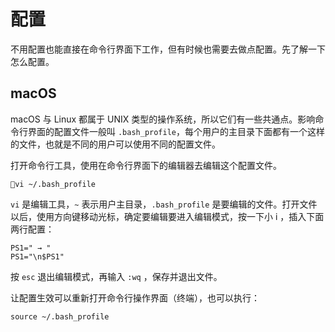 # 配置

不用配置也能直接在命令行界面下工作，但有时候也需要去做点配置。先了解一下怎么配置。

## **macOS**

macOS 与 Linux 都属于 UNIX 类型的操作系统，所以它们有一些共通点。影响命令行界面的配置文件一般叫 `.bash_profile`，每个用户的主目录下面都有一个这样的文件，也就是不同的用户可以使用不同的配置文件。

打开命令行工具，使用在命令行界面下的编辑器去编辑这个配置文件。

```
vi ~/.bash_profile
```

`vi` 是编辑工具，`~` 表示用户主目录，`.bash_profile` 是要编辑的文件。打开文件以后，使用方向键移动光标，确定要编辑要进入编辑模式，按一下小 i ，插入下面两行配置：

```
PS1=" → "
PS1="\n$PS1"
```

按 `esc` 退出编辑模式，再输入 `:wq` ，保存并退出文件。

让配置生效可以重新打开命令行操作界面（终端），也可以执行：

```
source ~/.bash_profile
```



